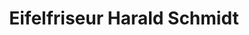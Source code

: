 ---
title: "Eifelfriseur Harald Schmidt"
url: /stadtkyll/eifelfriseur-harald-schmidt/
shop: Friseur
---